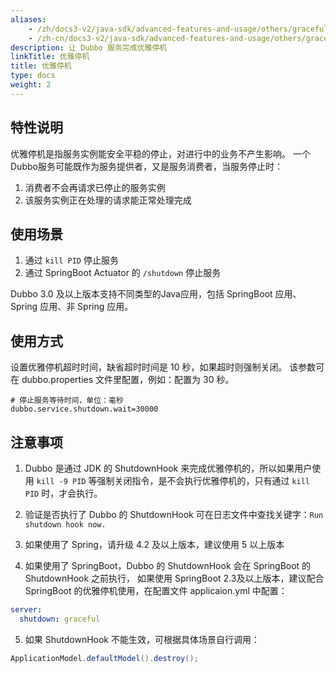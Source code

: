 ```yaml
---
aliases:
    - /zh/docs3-v2/java-sdk/advanced-features-and-usage/others/graceful-shutdown/
    - /zh-cn/docs3-v2/java-sdk/advanced-features-and-usage/others/graceful-shutdown/
description: 让 Dubbo 服务完成优雅停机
linkTitle: 优雅停机
title: 优雅停机
type: docs
weight: 2
---
```







## 特性说明

优雅停机是指服务实例能安全平稳的停止，对进行中的业务不产生影响。
一个Dubbo服务可能既作为服务提供者，又是服务消费者，当服务停止时：
1. 消费者不会再请求已停止的服务实例
2. 该服务实例正在处理的请求能正常处理完成

## 使用场景

1. 通过 `kill PID` 停止服务
2. 通过 SpringBoot Actuator 的 `/shutdown` 停止服务

Dubbo 3.0 及以上版本支持不同类型的Java应用，包括 SpringBoot 应用、 Spring 应用、非 Spring 应用。

## 使用方式

设置优雅停机超时时间，缺省超时时间是 10 秒，如果超时则强制关闭。
该参数可在 dubbo.properties 文件里配置，例如：配置为 30 秒。
```properties
# 停止服务等待时间，单位：毫秒
dubbo.service.shutdown.wait=30000
```

## 注意事项

1. Dubbo 是通过 JDK 的 ShutdownHook 来完成优雅停机的，所以如果用户使用 `kill -9 PID` 等强制关闭指令，是不会执行优雅停机的，只有通过 `kill PID` 时，才会执行。

2. 验证是否执行了 Dubbo 的 ShutdownHook 可在日志文件中查找关键字：`Run shutdown hook now.`

3. 如果使用了 Spring，请升级 4.2 及以上版本，建议使用 5 以上版本

4. 如果使用了 SpringBoot，Dubbo 的 ShutdownHook 会在 SpringBoot 的 ShutdownHook 之前执行，
如果使用 SpringBoot 2.3及以上版本，建议配合 SpringBoot 的优雅停机使用，在配置文件 applicaion.yml 中配置：
```yml
server:
  shutdown: graceful
```

5. 如果 ShutdownHook 不能生效，可根据具体场景自行调用：
```java
ApplicationModel.defaultModel().destroy();
```
